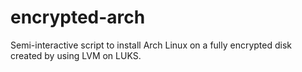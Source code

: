 # encrypted-arch
Semi-interactive script to install Arch Linux on a fully encrypted disk created by using LVM on LUKS.
